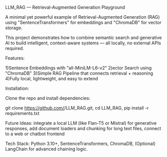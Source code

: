LLM_RAG — Retrieval-Augmented Generation Playground

A minimal yet powerful example of Retrieval-Augmented Generation (RAG) using "SentenceTransformers" for embeddings and "ChromaDB" for vector storage.

This project demonstrates how to combine semantic search and generative AI to build intelligent, context-aware systems — all locally, no external APIs required.

Features:

1)Sentence Embeddings with "all-MiniLM-L6-v2"
2)ector Search using "ChromaDB"
3)Simple RAG Pipeline that connects retrieval + reasoning
4)Fully local, lightweight, and easy to extend


Installation:

Clone the repo and install dependencies:


git clone https://github.com/<your-username>/LLM_RAG.git,
cd LLM_RAG,
pip install -r requirements.txt


Future Ideas: integrate a local LLM (like Flan-T5 or Mistral) for generative responses, add document loaders and chunking for long text files, connect to a web or chatbot frontend

Tech Stack:
Python 3.10+,
SentenceTransformers,
ChromaDB,
(Optional) LangChain for advanced chaining logic.

